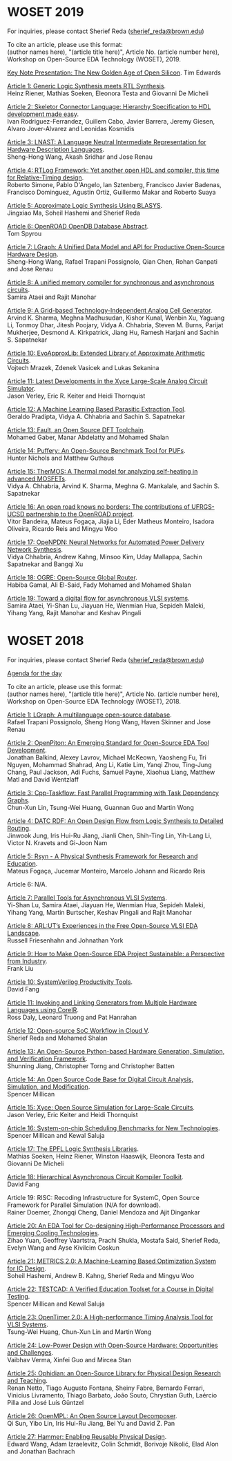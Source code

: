#  WOSET 2019

For inquiries, please contact Sherief Reda
(sherief_reda@brown.edu)

To cite an article, please use this format:   
(author names here), "(article title here)", Article No. (article number here), Workshop on Open-Source EDA Technology (WOSET), 2019.


[Key Note Presentation: The New Golden Age of Open Silicon](PDFs/2019/keynote.pdf). 
Tim Edwards

[Article 1: Generic Logic Synthesis meets RTL Synthesis](PDFs/2019/a1.pdf).  
Heinz Riener, Mathias Soeken, Eleonora Testa and Giovanni De Micheli

[Article 2: Skeletor Connector Language: Hierarchy Specification to HDL development made easy](PDFs/2019/a2.pdf).  
Ivan Rodriguez-Ferrandez, Guillem Cabo, Javier Barrera, Jeremy Giesen, Alvaro Jover-Alvarez and Leonidas Kosmidis

[Article 3: LNAST: A Language Neutral Intermediate Representation for Hardware Description Languages](PDFs/2019/a3.pdf).  
Sheng-Hong Wang, Akash Sridhar and Jose Renau

[Article 4: RTLog Framework: Yet another open HDL and compiler, this time for Relative-Timing design](PDFs/2019/a4.pdf).  
Roberto Simone, Pablo D'Angelo, Ian Sztenberg, Francisco Javier Badenas, Francisco Dominguez, Agustin Ortiz, Guillermo Makar and Roberto Suaya

[Article 5: Approximate Logic Synthesis Using BLASYS](PDFs/2019/a5.pdf).  
Jingxiao Ma, Soheil Hashemi and Sherief Reda

[Article 6: OpenROAD OpenDB Database Abstract](PDFs/2019/a6.pdf).  
Tom Spyrou

[Article 7: LGraph: A Unified Data Model and API for Productive Open-Source Hardware Design](PDFs/2019/a7.pdf).  
Sheng-Hong Wang, Rafael Trapani Possignolo, Qian Chen, Rohan Ganpati and Jose Renau

[Article 8: A unified memory compiler for synchronous and asynchronous circuits](PDFs/2019/a8.pdf).  
Samira Ataei and Rajit Manohar

[Article 9: A Grid-based Technology-Independent Analog Cell Generator](PDFs/2019/a9.pdf).  
Arvind K. Sharma, Meghna Madhusudan, Kishor Kunal, Wenbin Xu, Yaguang Li, Tonmoy Dhar, Jitesh Poojary, Vidya A. Chhabria, Steven M. Burns, Parijat Mukherjee, Desmond A. Kirkpatrick, Jiang Hu, Ramesh Harjani and Sachin S. Sapatnekar

[Article 10: EvoApproxLib: Extended Library of Approximate Arithmetic Circuits](PDFs/2019/a10.pdf).  
Vojtech Mrazek, Zdenek Vasicek and Lukas Sekanina

[Article 11: Latest Developments in the Xyce Large-Scale Analog Circuit Simulator](PDFs/2019/a11.pdf).  
Jason Verley, Eric R. Keiter and Heidi Thornquist

[Article 12: A Machine Learning Based Parasitic Extraction Tool](PDFs/2019/a12.pdf).  
Geraldo Pradipta, Vidya A. Chhabria and Sachin S. Sapatnekar

[Article 13: Fault, an Open Source DFT Toolchain](PDFs/2019/a13.pdf).  
Mohamed Gaber, Manar Abdelatty and Mohamed Shalan

[Article 14: Puffery: An Open-Source Benchmark Tool for PUFs](PDFs/2019/a14.pdf).  
Hunter Nichols and Matthew Guthaus

[Article 15: TherMOS: A Thermal model for analyzing self-heating in advanced MOSFETs](PDFs/2019/a15.pdf).  
Vidya A. Chhabria, Arvind K. Sharma, Meghna G. Mankalale, and Sachin S. Sapatnekar

[Article 16: An open road knows no borders: The contributions of UFRGS-UCSD partnership to the OpenROAD project](PDFs/2019/a16.pdf).  
Vitor Bandeira, Mateus Fogaça, Jiajia Li, Eder Matheus Monteiro, Isadora Oliveira, Ricardo Reis and Mingyu Woo

[Article 17: OpeNPDN: Neural Networks for Automated Power Delivery Network Synthesis](PDFs/2019/a17.pdf).  
Vidya Chhabria, Andrew Kahng, Minsoo Kim, Uday Mallappa, Sachin Sapatnekar and Bangqi Xu

[Article 18: OGRE: Open-Source Global Router](PDFs/2019/a18.pdf).  
Habiba Gamal, Ali El-Said, Fady Mohamed and Mohamed Shalan

[Article 19: Toward a digital flow for asynchronous VLSI systems](PDFs/2019/a19.pdf).  
Samira Ataei, Yi-Shan Lu, Jiayuan He, Wenmian Hua, Sepideh Maleki, Yihang Yang, Rajit Manohar and Keshav Pingali


#  WOSET 2018 

For inquiries, please contact Sherief Reda
(sherief_reda@brown.edu)

[Agenda for the day](agenda.pdf)

To cite an article, please use this format:   
(author names here), "(article title here)", Article No. (article number here), Workshop on Open-Source EDA Technology (WOSET), 2018.


[Article 1: LGraph: A multilanguage open-source database](PDFs/a1.pdf).  
Rafael Trapani Possignolo, Sheng Hong Wang, Haven Skinner and Jose Renau

[Article 2: OpenPiton: An Emerging Standard for Open-Source EDA Tool Development](PDFs/a2.pdf).     
Jonathan Balkind, Alexey Lavrov, Michael McKeown, Yaosheng Fu, Tri Nguyen, Mohammad Shahrad, Ang Li, Katie Lim, Yanqi Zhou, Ting-Jung Chang, Paul Jackson, Adi Fuchs, Samuel Payne, Xiaohua Liang, Matthew Matl and David Wentzlaff


[Article 3: Cpp-Taskflow: Fast Parallel Programming with Task Dependency Graphs](PDFs/a3.pdf).  
Chun-Xun Lin, Tsung-Wei Huang, Guannan Guo and Martin Wong


[Article 4: DATC RDF: An Open Design Flow from Logic Synthesis to Detailed Routing](PDFs/a4.pdf).  
Jinwook Jung, Iris Hui-Ru Jiang, Jianli Chen, Shih-Ting Lin, Yih-Lang Li, Victor N. Kravets and Gi-Joon Nam


[Article 5: Rsyn - A Physical Synthesis Framework for Research and Education](PDFs/a5.pdf).  
Mateus Fogaça, Jucemar Monteiro, Marcelo Johann and Ricardo Reis


Article 6: N/A.  

[Article 7: Parallel Tools for Asynchronous VLSI Systems](PDFs/a7.pdf).  
Yi-Shan Lu, Samira Ataei, Jiayuan He, Wenmian Hua, Sepideh Maleki, Yihang Yang, Martin Burtscher, Keshav Pingali and Rajit Manohar

[Article 8: ARL:UT’s Experiences in the Free Open-Source VLSI EDA Landscape](PDFs/a8.pdf).   
Russell Friesenhahn and Johnathan York

[Article 9: How to Make Open-Source EDA Project Sustainable: a Perspective from Industry](PDFs/a9.pdf).  
Frank Liu

[Article 10: SystemVerilog Productivity Tools](PDFs/a10.pdf).  
David Fang

[Article 11: Invoking and Linking Generators from Multiple Hardware Languages using CoreIR](PDFs/a11.pdf).  
Ross Daly, Leonard Truong and Pat Hanrahan

[Article 12: Open-source SoC Workflow in Cloud V](PDFs/a12.pdf).  
Sherief Reda and Mohamed Shalan

[Article 13: An Open-Source Python-based Hardware Generation, Simulation, and Verification Framework](PDFs/a13.pdf).  
Shunning Jiang, Christopher Torng and Christopher Batten

[Article 14: An Open Source Code Base for Digital Circuit Analysis, Simulation, and Modification](PDFs/a14.pdf).  
Spencer Millican

[Article 15: Xyce: Open Source Simulation for Large-Scale Circuits](PDFs/a15.pdf).  
Jason Verley, Eric Keiter and Heidi Thornquist

[Article 16: System-on-chip Scheduling Benchmarks for New Technologies](PDFs/a16.pdf).  
Spencer Millican and Kewal Saluja

[Article 17: The EPFL Logic Synthesis Libraries](PDFs/a17.pdf).  
Mathias Soeken, Heinz Riener, Winston Haaswijk, Eleonora Testa and Giovanni De Micheli

[Article 18: Hierarchical Asynchronous Circuit Kompiler Toolkit](PDFs/a18.pdf).  
David Fang

Article 19: RISC: Recoding Infrastructure for SystemC, Open Source Framework for Parallel Simulation (N/A for download).  
Rainer Doemer, Zhongqi Cheng, Daniel Mendoza and Ajit Dingankar

[Article 20: An EDA Tool for Co-designing High-Performance Processors and Emerging Cooling Technologies](PDFs/a20.pdf).  
Zihao Yuan, Geoffrey Vaartstra, Prachi Shukla, Mostafa Said, Sherief Reda, Evelyn Wang and Ayse Kivilcim Coskun

[Article 21: METRICS 2.0: A Machine-Learning Based Optimization System for IC Design](PDFs/a21.pdf).  
Soheil Hashemi, Andrew B. Kahng, Sherief Reda and Mingyu Woo

[Article 22: TESTCAD: A Verified Education Toolset for a Course in Digital Testing](PDFs/a22.pdf).  
Spencer Millican and Kewal Saluja

[Article 23: OpenTimer 2.0: A High-performance Timing Analysis Tool for VLSI Systems](PDFs/a23.pdf).  
Tsung-Wei Huang, Chun-Xun Lin and Martin Wong

[Article 24: Low-Power Design with Open-Source Hardware: Opportunities and Challenges](PDFs/a24.pdf).  
Vaibhav Verma, Xinfei Guo and Mircea Stan

[Article 25: Ophidian: an Open-Source Library for Physical Design Research and Teaching](PDFs/a25.pdf).  
Renan Netto, Tiago Augusto Fontana, Sheiny Fabre, Bernardo Ferrari, Vinicius Livramento, Thiago Barbato, João Souto, Chrystian Guth, Laércio Pilla and José Luís Güntzel

[Article 26: OpenMPL: An Open Source Layout Decomposer](PDFs/a26.pdf).    
Qi Sun, Yibo Lin, Iris Hui-Ru Jiang, Bei Yu and David Z. Pan

[Article 27: Hammer: Enabling Reusable Physical Design](PDFs/a27.pdf).  
Edward Wang, Adam Izraelevitz, Colin Schmidt, Borivoje Nikolić, Elad Alon and Jonathan Bachrach




